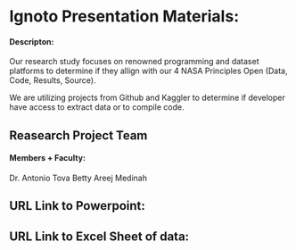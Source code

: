 # Ignoto Presentation Materials: 

#### Descripton: 
Our research study focuses on renowned programming and dataset platforms to determine if they allign with our 4 NASA Principles Open (Data, Code, Results, Source). 

We are utilizing projects from Github and Kaggler to determine if developer have access to extract data or to compile code. 

## Reasearch Project Team 

#### Members + Faculty: 
Dr. Antonio Tova
Betty 
Areej 
Medinah 

## URL Link to Powerpoint: 

## URL Link to Excel Sheet of data: 

